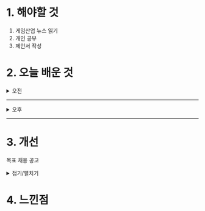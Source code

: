 
# 1. 해야할 것

1. 게임산업 뉴스 읽기 
2. 개인 공부  
3. 제안서 작성



# 2. 오늘 배운 것

<details>
<summary>오전</summary>

## 오늘의 뉴스
### [기사: 닌텐도 스위치2](https://www.gamemeca.com/view.php?gid=1757456)
![image](https://github.com/user-attachments/assets/f309e952-b6c4-4c95-a439-4533d89b8546)
```
내구도가 부족했던 스위치1을 보완한 스위치2가 판매될 예정이다.
성능만 잘 따라준다면 완벽한 대체가 될 것이라고 생각되는데...
같이 살만한 게임, 타이틀 게임이 나올것 같은 예감이 든다.
설마... 젤다3?
```
</details>

****

<details>
<summary>오후</summary>

## 오버킬 제안서 작성

</details>

****


# 3. 개선
목표 채용 공고

<details>
<summary>접기/펼치기</summary>

![image](https://github.com/user-attachments/assets/20a1b919-21ee-4627-be48-4455dd8cccb3)

## 레벨 구상
[유튜브: 오버킬 시나리오 시연](https://www.youtube.com/watch?v=r1ylKBzTy9g)

[유튜브: 오버킬 정예 시연](https://www.youtube.com/watch?v=33MR3MifGbU)

[유튜브: 오버킬 플레이영상 30분](https://www.youtube.com/watch?v=X-tC_AWtGh0)

[나무위키: 오버킬](https://namu.wiki/w/%ED%94%84%EB%A1%9C%EC%A0%9D%ED%8A%B8%20%EC%98%A4%EB%B2%84%ED%82%AC)

[채용공고: 오버킬 레벨디자인](https://career.nexon.com/user/recruit/member/postDetail?joinCorp=NO&reNo=20250006&currentPage=0)


</details>



# 4. 느낀점
